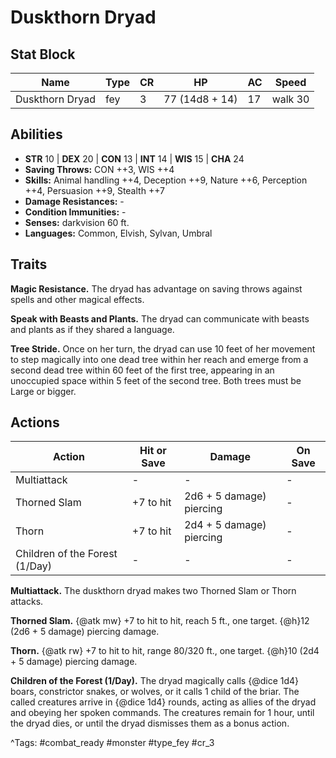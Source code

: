 # Duskthorn Dryad

## Stat Block

| Name | Type | CR | HP | AC | Speed |
|------|------|----|----|----|-------|
| Duskthorn Dryad | fey | 3 | 77 (14d8 + 14) | 17 | walk 30 |

## Abilities

- **STR** 10 | **DEX** 20 | **CON** 13 | **INT** 14 | **WIS** 15 | **CHA** 24
- **Saving Throws:** CON ++3, WIS ++4  
- **Skills:** Animal handling ++4, Deception ++9, Nature ++6, Perception ++4, Persuasion ++9, Stealth ++7  
- **Damage Resistances:** -  
- **Condition Immunities:** -  
- **Senses:** darkvision 60 ft.  
- **Languages:** Common, Elvish, Sylvan, Umbral

## Traits

**Magic Resistance.** The dryad has advantage on saving throws against spells and other magical effects.

**Speak with Beasts and Plants.** The dryad can communicate with beasts and plants as if they shared a language.

**Tree Stride.** Once on her turn, the dryad can use 10 feet of her movement to step magically into one dead tree within her reach and emerge from a second dead tree within 60 feet of the first tree, appearing in an unoccupied space within 5 feet of the second tree. Both trees must be Large or bigger.


## Actions

| Action | Hit or Save | Damage | On Save |
|--------|--------------|--------|----------|
| Multiattack | - | - | - |
| Thorned Slam | +7 to hit | 2d6 + 5 damage) piercing | - |
| Thorn | +7 to hit | 2d4 + 5 damage) piercing | - |
| Children of the Forest (1/Day) | - | - | - |

**Multiattack.** The duskthorn dryad makes two Thorned Slam or Thorn attacks.

**Thorned Slam.** {@atk mw} +7 to hit to hit, reach 5 ft., one target. {@h}12 (2d6 + 5 damage) piercing damage.

**Thorn.** {@atk rw} +7 to hit to hit, range 80/320 ft., one target. {@h}10 (2d4 + 5 damage) piercing damage.

**Children of the Forest (1/Day).** The dryad magically calls {@dice 1d4} boars, constrictor snakes, or wolves, or it calls 1 child of the briar. The called creatures arrive in {@dice 1d4} rounds, acting as allies of the dryad and obeying her spoken commands. The creatures remain for 1 hour, until the dryad dies, or until the dryad dismisses them as a bonus action.


^Tags: #combat_ready #monster #type_fey #cr_3
